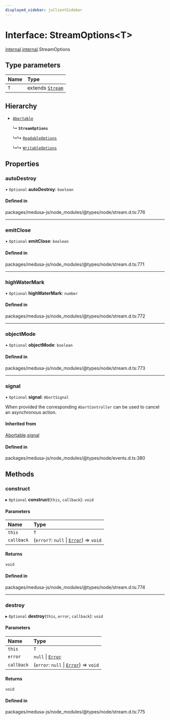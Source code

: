 ```yaml
---
displayed_sidebar: jsClientSidebar
---
```


# Interface: StreamOptions<T\>

[internal](../modules/internal-8.md).[internal](../modules/internal-8.internal-2.md).StreamOptions

## Type parameters

| Name | Type |
| :------ | :------ |
| `T` | extends [`Stream`](../classes/internal-8.Stream.md) |

## Hierarchy

- [`Abortable`](internal-8.EventEmitter.Abortable.md)

  ↳ **`StreamOptions`**

  ↳↳ [`ReadableOptions`](internal-8.internal-2.ReadableOptions.md)

  ↳↳ [`WritableOptions`](internal-8.internal-2.WritableOptions.md)

## Properties

### autoDestroy

• `Optional` **autoDestroy**: `boolean`

#### Defined in

packages/medusa-js/node_modules/@types/node/stream.d.ts:776

___

### emitClose

• `Optional` **emitClose**: `boolean`

#### Defined in

packages/medusa-js/node_modules/@types/node/stream.d.ts:771

___

### highWaterMark

• `Optional` **highWaterMark**: `number`

#### Defined in

packages/medusa-js/node_modules/@types/node/stream.d.ts:772

___

### objectMode

• `Optional` **objectMode**: `boolean`

#### Defined in

packages/medusa-js/node_modules/@types/node/stream.d.ts:773

___

### signal

• `Optional` **signal**: `AbortSignal`

When provided the corresponding `AbortController` can be used to cancel an asynchronous action.

#### Inherited from

[Abortable](internal-8.EventEmitter.Abortable.md).[signal](internal-8.EventEmitter.Abortable.md#signal)

#### Defined in

packages/medusa-js/node_modules/@types/node/events.d.ts:380

## Methods

### construct

▸ `Optional` **construct**(`this`, `callback`): `void`

#### Parameters

| Name | Type |
| :------ | :------ |
| `this` | `T` |
| `callback` | (`error?`: ``null`` \| [`Error`](../modules/internal-8.md#error)) => `void` |

#### Returns

`void`

#### Defined in

packages/medusa-js/node_modules/@types/node/stream.d.ts:774

___

### destroy

▸ `Optional` **destroy**(`this`, `error`, `callback`): `void`

#### Parameters

| Name | Type |
| :------ | :------ |
| `this` | `T` |
| `error` | ``null`` \| [`Error`](../modules/internal-8.md#error) |
| `callback` | (`error`: ``null`` \| [`Error`](../modules/internal-8.md#error)) => `void` |

#### Returns

`void`

#### Defined in

packages/medusa-js/node_modules/@types/node/stream.d.ts:775
